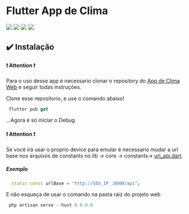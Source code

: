 Flutter App de Clima
=======================

![](https://github.com/maickom88/app_de_clima_flutter/blob/master/screenshots/spalsh_screen.png?raw=true)
![](https://github.com/maickom88/app_de_clima_flutter/blob/master/screenshots/weather_screen.png?raw=true)
![](https://github.com/maickom88/app_de_clima_flutter/blob/master/screenshots/acesso_negado_screen.png)
![](https://github.com/maickom88/app_de_clima_flutter/blob/master/screenshots/error_screen.png?raw=true)



## ✔️ Instalação

#### ❗️ Attention ❗️
Para o uso desse app é necessario clonar o repository do [App de Clima Web]() e seguir todas instruções. 

Clone esse repositorio, e use o comando abaixo!
```dart
 flutter pub get
```
...Agora é só iniciar o Debug


#### ❗️ Attention ❗️
Se você irá usar o proprio device para emular é necessario mudar a url base
nos arquivos de constants no lib -> core -> constants-> [url_api.dart](https://github.com/maickom88/app_de_clima_flutter/blob/master/lib/core/constants/url_api.dart). 

##### Exemplo
```dart
  static const urlBase = "http://SEU_IP_:8000/api";
```

E não esqueça de usar o comando na pasta raiz do projeto web 
```php
 php artisan serve --host 0.0.0.0
```
